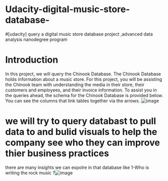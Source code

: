 #  Udacity-digital-music-store-database-
#[udacity] query a digital music store database project ,advanced data analysis nanodegree program
# Introduction
In this project, we will query the Chinook Database. The Chinook Database holds information about a music store. For this project, you will be assisting the Chinook team with understanding the media in their store, their customers and employees, and their invoice information. To assist you in the queries ahead, the schema for the Chinook Database is provided below. You can see the columns that link tables together via the arrows.
![image](https://user-images.githubusercontent.com/101069443/158467507-b7649320-3792-48e9-a7c2-002c49dce090.png)
# we will try to query databast to pull data to and bulid visuals to help the company see who they can improve thier business practices
there are many insights we can expolre in that database like
1-Who is writing the rock music ?![image](https://user-images.githubusercontent.com/101069443/158470381-d3b1d7af-2f36-49e6-bbae-7ff5a61f1b34.png)

